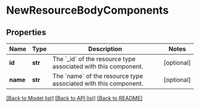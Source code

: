 # NewResourceBodyComponents

## Properties
Name | Type | Description | Notes
------------ | ------------- | ------------- | -------------
**id** | **str** | The &#x60;_id&#x60; of the resource type associated with this component. | [optional] 
**name** | **str** | The &#x60;name&#x60; of the resource type associated with this component. | [optional] 

[[Back to Model list]](../README.md#documentation-for-models) [[Back to API list]](../README.md#documentation-for-api-endpoints) [[Back to README]](../README.md)

